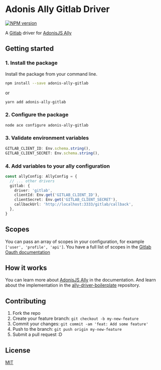 # Adonis Ally Gitlab Driver

[![NPM version](https://img.shields.io/npm/v/adonis-ally-gitlab.svg)](https://www.npmjs.com/package/adonis-ally-gitlab)

A [Gitlab](https://gitlab.com/) driver for [AdonisJS Ally](https://docs.adonisjs.com/guides/auth/social)

## Getting started

### 1. Install the package

Install the package from your command line.

```bash
npm install --save adonis-ally-gitlab
```

or

```bash
yarn add adonis-ally-gitlab
```

### 2. Configure the package

```bash
node ace configure adonis-ally-gitlab
```

### 3. Validate environment variables

```ts
GITLAB_CLIENT_ID: Env.schema.string(),
GITLAB_CLIENT_SECRET: Env.schema.string(),
```

### 4. Add variables to your ally configuration

```ts
const allyConfig: AllyConfig = {
  // ... other drivers
  gitlab: {
    driver: 'gitlab',
    clientId: Env.get('GITLAB_CLIENT_ID'),
    clientSecret: Env.get('GITLAB_CLIENT_SECRET'),
    callbackUrl: 'http://localhost:3333/gitlab/callback',
  },
}
```

## Scopes

You can pass an array of scopes in your configuration, for example `['user', 'profile', 'api']`. You have a full list of scopes in the [Gitlab Oauth documentation](https://docs.gitlab.com/ee/integration/oauth_provider.html#authorized-applications)

## How it works

You can learn more about [AdonisJS Ally](https://docs.adonisjs.com/guides/auth/social) in the documentation. And learn about the implementation in the [ally-driver-boilerplate](https://github.com/adonisjs-community/ally-driver-boilerplate) repository.

## Contributing

1. Fork the repo
2. Create your feature branch: `git checkout -b my-new-feature`
3. Commit your changes: `git commit -am 'feat: Add some feature'`
4. Push to the branch: `git push origin my-new-feature`
5. Submit a pull request :D

## License

[MIT](LICENSE)
